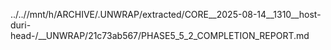 ../..//mnt/h/ARCHIVE/.UNWRAP/extracted/CORE__2025-08-14__1310__host-duri-head-/__UNWRAP/21c73ab567/PHASE5_5_2_COMPLETION_REPORT.md